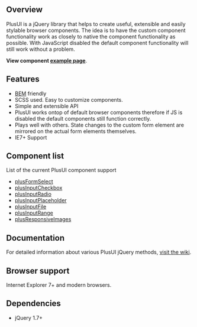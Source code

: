 ## Overview
PlusUI is a jQuery library that helps to create useful, extensible and easily stylable browser components. The idea is to have the custom component functionality work as closely to native the component functionality as possible. With JavaScript disabled the default component functionality will still work without a problem.

**View component [example page](http://jamygolden.github.io/plus-ui/)**.
## Features
* [BEM](http://nicolasgallagher.com/about-html-semantics-front-end-architecture/) friendly
* SCSS used. Easy to customize components.
* Simple and extensible API
* PlusUI works ontop of default browser components therefore if JS is disabled the default components still function correctly.
* Plays well with others. State changes to the custom form element are mirrored on the actual form elements themselves.
* IE7+ Support

## Component list
List of the current PlusUI component support
* [plusFormSelect](https://github.com/JamyGolden/plus-ui/wiki/plusFormSelect)
* [plusInputCheckbox](https://github.com/JamyGolden/plus-ui/wiki/plusInputCheckbox)
* [plusInputRadio](https://github.com/JamyGolden/plus-ui/wiki/plusInputRadio)
* [plusInputPlaceholder](https://github.com/JamyGolden/plus-ui/wiki/plusInputPlaceholder)
* [plusInputFile](https://github.com/JamyGolden/plus-ui/wiki/plusInputFile)
* [plusInputRange](https://github.com/JamyGolden/plus-ui/wiki/plusInputRange)
* [plusResponsiveImages](https://github.com/JamyGolden/plus-ui/wiki/plusResponsiveImages)

## Documentation
For detailed information about various PlusUI jQuery methods, [visit the wiki](https://github.com/JamyGolden/plus-ui/wiki).

## Browser support
Internet Explorer 7+ and modern browsers.

## Dependencies
* jQuery 1.7+
